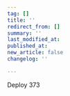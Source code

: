 ```yaml
---
tag: []
title: ''
redirect_from: []
summary: ''
last_modified_at: 
published_at: 
new_article: false
changelog: ''

---
```

Deploy 373
